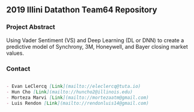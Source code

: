 ## 2019 Illini Datathon Team64 Repository


### Project Abstract
Using Vader Sentiment (VS) and Deep Learning (DL or DNN) to create a predictive model of Synchrony, 3M, Honeywell, and Bayer closing market values. 

### Contact
```markdown

- Evan LeClercq [Link](mailto://eleclercq@tuta.io)
- Hun Cho [Link](mailto://huncho2@illinois.edu)
- Morteza Marvi [Link](mailto://mortezaatm@gmail.com)
- Luis Rendon [Link](mailto://rendonluis14@gmail.com)

```
